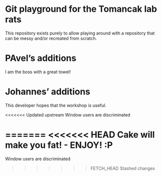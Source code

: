 ﻿# Git playground for the Tomancak lab rats

This repository exists purely to allow playing around with a repository that
can be messy and/or recreated from scratch.

# PAvel’s additions

I am the boss with a great towel!

# Johannes’ additions

This developer hopes that the workshop is useful.

<<<<<<< Updated upstream
Window users are discriminated

=======
<<<<<<< HEAD
Cake will make you fat! - ENJOY! :P
=======
Window users are discriminated

>>>>>>> FETCH_HEAD
>>>>>>> Stashed changes
